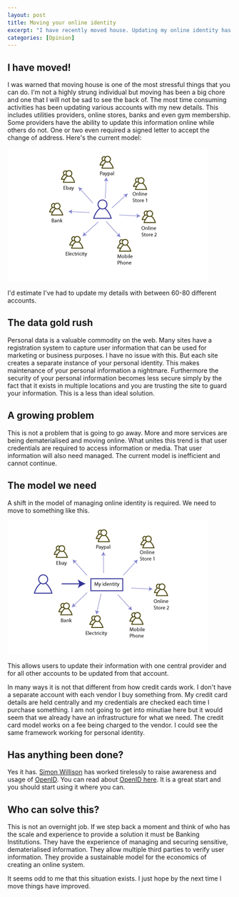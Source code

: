 ```yaml
--- 
layout: post
title: Moving your online identity
excerpt: "I have recently moved house. Updating my online identity has been a tedious and time consuming task. A change in approach to managing online identity is desperately required. "
categories: [Opinion]
---
```

## I have moved!

I was warned that moving house is one of the most stressful things that you can do. I'm not a highly strung individual but moving has been a big chore and one that I will not be sad to see the back of. The most time consuming activities has been updating various accounts with my new details. This includes utilities providers, online stores, banks and even gym membership. Some providers have the ability to update this information online while others do not. One or two even required a signed letter to accept the change of address. Here's the current model: 

![Managing Personal Identity][1] 

I'd estimate I've had to update my details with between 60-80 different accounts.

## The data gold rush

Personal data is a valuable commodity on the web. Many sites have a registration system to capture user information that can be used for marketing or business purposes. I have no issue with this. But each site creates a separate instance of your personal identity. This makes maintenance of your personal information a nightmare. Furthermore the security of your personal information becomes less secure simply by the fact that it exists in multiple locations and you are trusting the site to guard your information. This is a less than ideal solution.

## A growing problem

This is not a problem that is going to go away. More and more services are being dematerialised and moving online. What unites this trend is that user credentials are required to access information or media. That user information will also need managed. The current model is inefficient and cannot continue.

## The model we need

A shift in the model of managing online identity is required. We need to move to something like this. 

![Managing Personal Identity][2] 

This allows users to update their information with one central provider and for all other accounts to be updated from that account.

In many ways it is not that different from how credit cards work. I don't have a separate account with each vendor I buy something from. My credit card details are held centrally and my credentials are checked each time I purchase something. I am not going to get into minutiae here but it would seem that we already have an infrastructure for what we need. The credit card model works on a fee being charged to the vendor. I could see the same framework working for personal identity.

## Has anything been done?

Yes it has. [Simon Willison][3] has worked tirelessly to raise awareness and usage of [OpenID][4]. You can read about [OpenID here][4]. It is a great start and you should start using it where you can.

## Who can solve this?

This is not an overnight job. If we step back a moment and think of who has the scale and experience to provide a solution it must be Banking Institutions. They have the experience of managing and securing sensitive, dematerialised information. They allow multiple third parties to verify user information. They provide a sustainable model for the economics of creating an online system.

It seems odd to me that this situation exists. I just hope by the next time I move things have improved.

 [1]: /images/articles/identity.png "Managing Personal Identity"
 [2]: /images/articles/indentity_new.png "Managing Personal Identity"
 [3]: http://simonwillison.net/
 [4]: http://openid.net/

